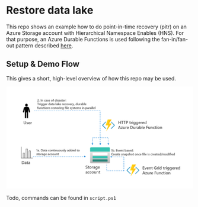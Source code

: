 # Restore data lake

This repo shows an example how to do point-in-time recovery (pitr) on an Azure Storage account with Hierarchical Namespace Enables (HNS). For that purpose, an Azure Durable Functions is used following the fan-in/fan-out pattern described [here](https://docs.microsoft.com/en-us/azure/azure-functions/durable/durable-functions-cloud-backup?tabs=python). 

## Setup & Demo Flow

This gives a short, high-level overview of how this repo may be used.

![Overview](overview.jpg)

Todo, commands can be found in ```script.ps1```